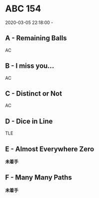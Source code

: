 #   ABC 154

2020-03-05 22:18:00 -

##  A - Remaining Balls

AC

##  B - I miss you...

AC

##  C - Distinct or Not

AC

##  D - Dice in Line

TLE

##  E - Almost Everywhere Zero

**未着手**

##  F - Many Many Paths

**未着手**

